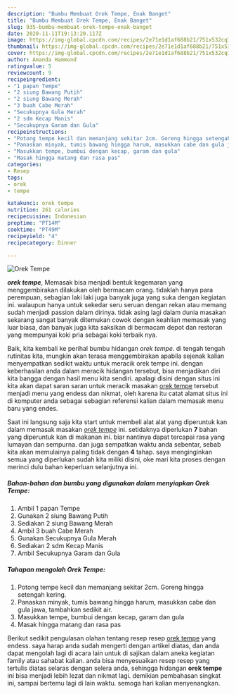 ```yaml
---
description: "Bumbu Membuat Orek Tempe, Enak Banget"
title: "Bumbu Membuat Orek Tempe, Enak Banget"
slug: 935-bumbu-membuat-orek-tempe-enak-banget
date: 2020-11-11T19:13:20.117Z
image: https://img-global.cpcdn.com/recipes/2e71e1d1af688b21/751x532cq70/orek-tempe-foto-resep-utama.jpg
thumbnail: https://img-global.cpcdn.com/recipes/2e71e1d1af688b21/751x532cq70/orek-tempe-foto-resep-utama.jpg
cover: https://img-global.cpcdn.com/recipes/2e71e1d1af688b21/751x532cq70/orek-tempe-foto-resep-utama.jpg
author: Amanda Hammond
ratingvalue: 5
reviewcount: 9
recipeingredient:
- "1 papan Tempe"
- "2 siung Bawang Putih"
- "2 siung Bawang Merah"
- "3 buah Cabe Merah"
- "Secukupnya Gula Merah"
- "2 sdm Kecap Manis"
- "Secukupnya Garam dan Gula"
recipeinstructions:
- "Potong tempe kecil dan memanjang sekitar 2cm. Goreng hingga setengah kering."
- "Panaskan minyak, tumis bawang hingga harum, masukkan cabe dan gula jawa, tambahkan sedikit air."
- "Masukkan tempe, bumbui dengan kecap, garam dan gula"
- "Masak hingga matang dan rasa pas"
categories:
- Resep
tags:
- orek
- tempe

katakunci: orek tempe 
nutrition: 261 calories
recipecuisine: Indonesian
preptime: "PT14M"
cooktime: "PT49M"
recipeyield: "4"
recipecategory: Dinner

---
```



![Orek Tempe](https://img-global.cpcdn.com/recipes/2e71e1d1af688b21/751x532cq70/orek-tempe-foto-resep-utama.jpg)

<b><i>orek tempe</i></b>, Memasak bisa menjadi bentuk kegemaran yang menggembirakan dilakukan oleh bermacam orang. tidaklah hanya para perempuan, sebagian laki laki juga banyak juga yang suka dengan kegiatan ini. walaupun hanya untuk sekedar seru seruan dengan rekan atau memang sudah menjadi passion dalam dirinya. tidak asing lagi dalam dunia masakan sekarang sangat banyak ditemukan cowok dengan keahlian memasak yang luar biasa, dan banyak juga kita saksikan di bermacam depot dan restoran yang mempunyai koki pria sebagai koki terbaik nya.

Baik, kita kembali ke perihal bumbu hidangan <i>orek tempe</i>. di tengah tengah rutinitas kita, mungkin akan terasa menggembirakan apabila sejenak kalian menyempatkan sedikit waktu untuk meracik orek tempe ini. dengan keberhasilan anda dalam meracik hidangan tersebut, bisa menjadikan diri kita bangga dengan hasil menu kita sendiri. apalagi disini dengan situs ini kita akan dapat saran saran untuk meracik masakan <u>orek tempe</u> tersebut menjadi menu yang endess dan nikmat, oleh karena itu catat alamat situs ini di komputer anda sebagai sebagian referensi kalian dalam memasak menu baru yang endes.




Saat ini langsung saja kita start untuk membeli alat alat yang diperuntuk kan dalam memasak masakan <u><i>orek tempe</i></u> ini. setidaknya diperlukan <b>7</b> bahan yang diperuntuk kan di makanan ini. biar nantinya dapat tercapai rasa yang lumayan dan sempurna. dan juga sempatkan waktu anda sebentar, sebab kita akan memulainya paling tidak dengan <b>4</b> tahap. saya menginginkan semua yang diperlukan sudah kita miliki disini, oke mari kita proses dengan merinci dulu bahan keperluan selanjutnya ini.

<!--inarticleads1-->

##### Bahan-bahan dan bumbu yang digunakan dalam menyiapkan Orek Tempe:

1. Ambil 1 papan Tempe
1. Gunakan 2 siung Bawang Putih
1. Sediakan 2 siung Bawang Merah
1. Ambil 3 buah Cabe Merah
1. Gunakan Secukupnya Gula Merah
1. Sediakan 2 sdm Kecap Manis
1. Ambil Secukupnya Garam dan Gula




<!--inarticleads2-->

##### Tahapan mengolah Orek Tempe:

1. Potong tempe kecil dan memanjang sekitar 2cm. Goreng hingga setengah kering.
1. Panaskan minyak, tumis bawang hingga harum, masukkan cabe dan gula jawa, tambahkan sedikit air.
1. Masukkan tempe, bumbui dengan kecap, garam dan gula
1. Masak hingga matang dan rasa pas




Berikut sedikit pengulasan olahan tentang resep resep <u>orek tempe</u> yang endess. saya harap anda sudah mengerti dengan artikel diatas, dan anda dapat mengolah lagi di acara lain untuk di sajikan dalam aneka kegiatan family atau sahabat kalian. anda bisa menyesuaikan resep resep yang tertulis diatas selaras dengan selera anda, sehingga hidangan <b>orek tempe</b> ini bisa menjadi lebih lezat dan nikmat lagi. demikian pembahasan singkat ini, sampai bertemu lagi di lain waktu. semoga hari kalian menyenangkan.
